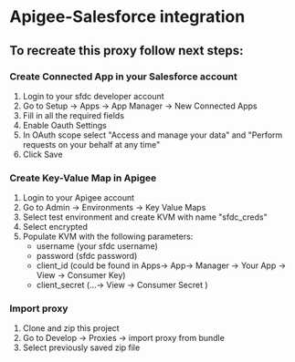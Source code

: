 # Apigee-Salesforce integration 

## To recreate this proxy follow next steps:

### Create Connected App in your Salesforce account
  1. Login to your sfdc developer account
  2. Go to Setup -> Apps -> App Manager -> New Connected Apps 
  3. Fill in all the required fields
  4. Enable Oauth Settings
  5. In OAuth scope select "Access and manage your data" and "Perform requests on your behalf at any time"
  6. Click Save

### Create Key-Value Map in Apigee
  1. Login to your Apigee account
  2. Go to Admin -> Environments -> Key Value Maps
  3. Select test environment and create KVM with name "sfdc_creds"
  4. Select encrypted 
  5. Populate KVM with the following parameters: 
       * username (your sfdc username)
       * password (sfdc password)
       * client_id (could be found in Apps-> App-> Manager -> Your App -> View -> Consumer Key)
       * client_secret (...-> View -> Consumer Secret )
  
### Import proxy 
  1. Clone and zip this project 
  2. Go to Develop -> Proxies -> import proxy from bundle 
  2. Select previously saved zip file
  
